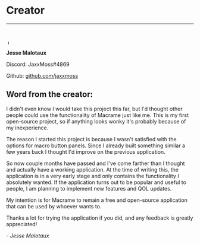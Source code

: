 # Creator
---
&nbsp;
<Text vertical="true" align="center" gap="0">
  
  <Image src="https://avatars.githubusercontent.com/u/51715045?v=4" alt="Jesse Malotaux - Avatar" round="true" width="10rem" />

  
  **Jesse Malotaux**

  Discord:    <Text weight="bold">JaxxMoss#4869</Text>

  Github:     <Text weight="bold">[github.com/jaxxmoss](https://github.com/JaxxMoss/)</Text>

</Text>
  

## Word from the creator:

I didn't even know I would take this project this far, but I'd thought other people could use the functionality of Macrame just like me. 
This is my first open-source project, so if anything looks wonky it's probably because of my inexperience. 

The reason I started this project is because I wasn't satisfied with the options for macro button panels. 
Since I already built something similar a few years back I thought I'd improve on the previous application. 

So now couple months have passed and I've come farther than I thought and actually have a working application. 
At the time of writing this, the application is in a very early stage and only contains the functionality I absolutely wanted. 
If the application turns out to be popular and useful to people, I am planning to implement new features and QOL updates. 

My intention is for Macrame to remain a free and open-source application that can be used by whoever wants to. 

Thanks a lot for trying the application if you did, and any feedback is greatly appreciated!

*- Jesse Malotaux*